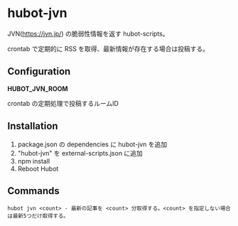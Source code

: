 # hubot-jvn

JVN(https://jvn.jp/) の脆弱性情報を返す hubot-scripts。

crontab で定期的に RSS を取得、最新情報が存在する場合は投稿する。

## Configuration

**HUBOT_JVN_ROOM**

crontab の定期処理で投稿するルームID

## Installation

1. package.json の dependencies に hubot-jvn を追加
2. "hubot-jvn" を external-scripts.json に追加
3. npm install
4. Reboot Hubot

## Commands

```
hubot jvn <count> - 最新の記事を <count> 分取得する。<count> を指定しない場合は最新5つだけ取得する。
```
